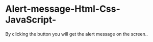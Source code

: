 # Alert-message-Html-Css-JavaScript-
By clicking the button you will get the alert message on the screen..
